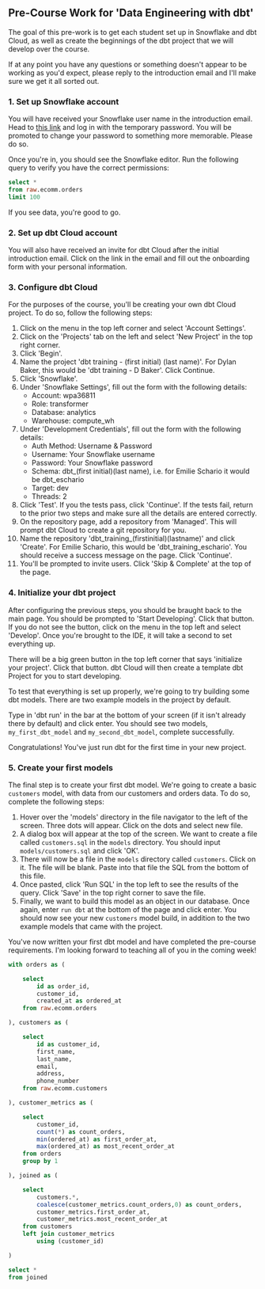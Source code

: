 ## Pre-Course Work for 'Data Engineering with dbt'

The goal of this pre-work is to get each student set up in Snowflake and dbt Cloud, as well as create the beginnings of the dbt project that we will develop over the course.

If at any point you have any questions or something doesn't appear to be working as you'd expect, please reply to the introduction email and I'll make sure we get it all sorted out.

### 1. Set up Snowflake account

You will have received your Snowflake user name in the introduction email. Head to [this link](https://wpa36811.snowflakecomputing.com/) and log in with the temporary password. You will be promoted to change your password to something more memorable. Please do so.

Once you're in, you should see the Snowflake editor. Run the following query to verify you have the correct permissions:

```sql
select *
from raw.ecomm.orders
limit 100
```

If you see data, you're good to go.

### 2. Set up dbt Cloud account

You will also have received an invite for dbt Cloud after the initial introduction email. Click on the link in the email and fill out the onboarding form with your personal information.

### 3. Configure dbt Cloud

For the purposes of the course, you'll be creating your own dbt Cloud project. To do so, follow the following steps:

1. Click on the menu in the top left corner and select 'Account Settings'.
2. Click on the 'Projects' tab on the left and select 'New Project' in the top right corner.
3. Click 'Begin'.
4. Name the project 'dbt training - (first initial) (last name)'. For Dylan Baker, this would be 'dbt training - D Baker'. Click Continue.
5. Click 'Snowflake'.
6. Under 'Snowflake Settings', fill out the form with the following details:
    - Account: wpa36811
    - Role: transformer
    - Database: analytics
    - Warehouse: compute_wh
7. Under 'Development Credentials', fill out the form with the following details:
    - Auth Method: Username & Password
    - Username: Your Snowflake username
    - Password: Your Snowflake password
    - Schema: dbt_(first initial)(last name), i.e. for Emilie Schario it would be dbt_eschario
    - Target: dev
    - Threads: 2
8. Click 'Test'. If you the tests pass, click 'Continue'. If the tests fail, return to the prior two steps and make sure all the details are entered correctly.
9. On the repository page, add a repository from 'Managed'. This will prompt dbt Cloud to create a git repository for you.
10. Name the repository 'dbt_training_(firstinitial)(lastname)' and click 'Create'. For Emilie Schario, this would be 'dbt_training_eschario'. You should receive a success message on the page. Click 'Continue'.
11. You'll be prompted to invite users. Click 'Skip & Complete' at the top of the page.

### 4. Initialize your dbt project

After configuring the previous steps, you should be braught back to the main page. You should be prompted to 'Start Developing'. Click that button. If you do not see the button, click on the menu in the top left and select 'Develop'. Once you're brought to the IDE, it will take a second to set everything up.

There will be a big green button in the top left corner that says 'initialize your project'. Click that button. dbt Cloud will then create a template dbt Project for you to start developing.

To test that everything is set up properly, we're going to try building some dbt models. There are two example models in the project by default.

Type in 'dbt run' in the bar at the bottom of your screen (if it isn't already there by default) and click enter. You should see two models, `my_first_dbt_model` and `my_second_dbt_model`, complete successfully.

Congratulations! You've just run dbt for the first time in your new project.

### 5. Create your first models

The final step is to create your first dbt model. We're going to create a basic `customers` model, with data from our customers and orders data. To do so, complete the following steps:

1. Hover over the 'models' directory in the file navigator to the left of the screen. Three dots will appear. Click on the dots and select new file.
2. A dialog box will appear at the top of the screen. We want to create a file called `customers.sql` in the `models` directory. You should input `models/customers.sql` and click 'OK'.
3. There will now be a file in the `models` directory called `customers`. Click on it. The file will be blank. Paste into that file the SQL from the bottom of this file.
4. Once pasted, click 'Run SQL' in the top left to see the results of the query. Click 'Save' in the top right corner to save the file.
5. Finally, we want to build this model as an object in our database. Once again, enter `run dbt` at the bottom of the page and click enter. You should now see your new `customers` model build, in addition to the two example models that came with the project.

You've now written your first dbt model and have completed the pre-course requirements. I'm looking forward to teaching all of you in the coming week!

```sql
with orders as (

    select
        id as order_id,
        customer_id,
        created_at as ordered_at
    from raw.ecomm.orders

), customers as (

    select
        id as customer_id,
        first_name,
        last_name,
        email,
        address,
        phone_number
    from raw.ecomm.customers

), customer_metrics as (

    select
        customer_id,
        count(*) as count_orders,
        min(ordered_at) as first_order_at,
        max(ordered_at) as most_recent_order_at
    from orders
    group by 1

), joined as (

    select
        customers.*,
        coalesce(customer_metrics.count_orders,0) as count_orders,
        customer_metrics.first_order_at,
        customer_metrics.most_recent_order_at
    from customers
    left join customer_metrics
        using (customer_id)

)

select *
from joined
```

